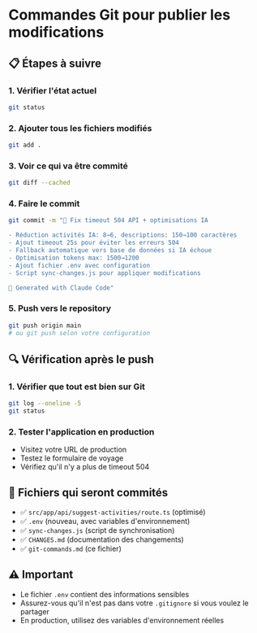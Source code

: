 # Commandes Git pour publier les modifications

## 📋 Étapes à suivre

### 1. Vérifier l'état actuel
```bash
git status
```

### 2. Ajouter tous les fichiers modifiés
```bash
git add .
```

### 3. Voir ce qui va être commité
```bash
git diff --cached
```

### 4. Faire le commit
```bash
git commit -m "🚀 Fix timeout 504 API + optimisations IA

- Réduction activités IA: 8→6, descriptions: 150→100 caractères
- Ajout timeout 25s pour éviter les erreurs 504
- Fallback automatique vers base de données si IA échoue
- Optimisation tokens max: 1500→1200
- Ajout fichier .env avec configuration
- Script sync-changes.js pour appliquer modifications

🤖 Generated with Claude Code"
```

### 5. Push vers le repository
```bash
git push origin main
# ou git push selon votre configuration
```

## 🔍 Vérification après le push

### 1. Vérifier que tout est bien sur Git
```bash
git log --oneline -5
git status
```

### 2. Tester l'application en production
- Visitez votre URL de production
- Testez le formulaire de voyage
- Vérifiez qu'il n'y a plus de timeout 504

## 📝 Fichiers qui seront commités

- ✅ `src/app/api/suggest-activities/route.ts` (optimisé)
- ✅ `.env` (nouveau, avec variables d'environnement)
- ✅ `sync-changes.js` (script de synchronisation)
- ✅ `CHANGES.md` (documentation des changements)
- ✅ `git-commands.md` (ce fichier)

## ⚠️ Important

- Le fichier `.env` contient des informations sensibles
- Assurez-vous qu'il n'est pas dans votre `.gitignore` si vous voulez le partager
- En production, utilisez des variables d'environnement réelles